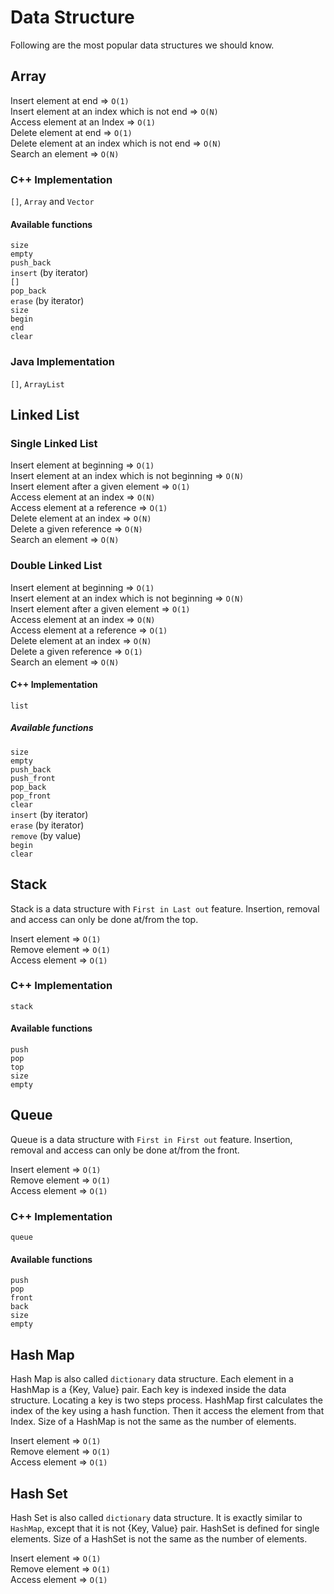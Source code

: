 # Data Structure

Following are the most popular data structures we should know.

## Array
Insert element at end => ```O(1)``` <br>
Insert element at an index which is not end => ```O(N)``` <br>
Access element at an Index => ```O(1)``` <br>
Delete element at end => ```O(1)``` <br>
Delete element at an index which is not end => ```O(N)``` <br>
Search an element => ```O(N)``` <br>

### C++ Implementation
```[]```, ```Array``` and ```Vector``` <br>

#### Available functions
```size``` <br>
```empty``` <br>
```push_back``` <br>
```insert``` (by iterator) <br>
```[]``` <br>
```pop_back``` <br>
```erase``` (by iterator) <br>
```size``` <br>
```begin``` <br>
```end``` <br>
```clear``` <br>
 
### Java Implementation
```[]```, ```ArrayList``` <br>


## Linked List

### Single Linked List
Insert element at beginning => ```O(1)``` <br>
Insert element at an index which is not beginning => ```O(N)``` <br>
Insert element after a given element => ```O(1)``` <br>
Access element at an index => ```O(N)``` <br>
Access element at a reference => ```O(1)``` <br>
Delete element at an index => ```O(N)``` <br>
Delete a given reference => ```O(N)``` <br>
Search an element => ```O(N)``` <br>

### Double Linked List
Insert element at beginning => ```O(1)``` <br>
Insert element at an index which is not beginning => ```O(N)``` <br>
Insert element after a given element => ```O(1)``` <br>
Access element at an index => ```O(N)``` <br>
Access element at a reference => ```O(1)``` <br>
Delete element at an index => ```O(N)``` <br>
Delete a given reference => ```O(1)``` <br>
Search an element => ```O(N)``` <br>

#### C++ Implementation
```list``` <br>

##### Available functions
```size``` <br>
```empty``` <br>
```push_back``` <br>
```push_front``` <br>
```pop_back``` <br>
```pop_front``` <br>
```clear``` <br>
```insert``` (by iterator) <br>
```erase``` (by iterator) <br>
```remove``` (by value) <br>
```begin``` <br>
```clear``` <br>

## Stack
Stack is a data structure with ```First in Last out``` feature. Insertion, removal and access can only be done at/from the top. 

Insert element => ```O(1)``` <br>
Remove element => ```O(1)``` <br>
Access element => ```O(1)``` <br>

### C++ Implementation
```stack```

#### Available functions
```push``` <br>
```pop``` <br>
```top``` <br>
```size``` <br>
```empty``` <br>

## Queue
Queue is a data structure with ```First in First out``` feature. Insertion, removal and access can only be done at/from the front. 

Insert element => ```O(1)``` <br>
Remove element => ```O(1)``` <br>
Access element => ```O(1)``` <br>

### C++ Implementation
```queue```

#### Available functions
```push``` <br>
```pop``` <br>
```front``` <br>
```back``` <br>
```size``` <br>
```empty``` <br>

## Hash Map
Hash Map is also called ```dictionary``` data structure. Each element in a HashMap is a {Key, Value} pair. Each key is indexed inside the data structure. Locating a key is two steps process. HashMap first calculates the index of the key using a hash function. Then it access the element from that Index. Size of a HashMap is not the same as the number of elements. 

Insert element => ```O(1)``` <br>
Remove element => ```O(1)``` <br>
Access element => ```O(1)``` <br>

## Hash Set
Hash Set is also called ```dictionary``` data structure. It is exactly similar to ```HashMap```, except that it is not {Key, Value} pair. HashSet is defined for single elements. Size of a HashSet is not the same as the number of elements. 

Insert element => ```O(1)``` <br>
Remove element => ```O(1)``` <br>
Access element => ```O(1)``` <br>
